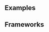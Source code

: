 <script setup>
  import ReactBeta from './react-beta.md';
  import Android from './android.md';
</script>

## Examples
<ThemeSwitcher />
<rangeslider-example />

## Frameworks

<tabs-content>
  <template #react-beta>
    <react-beta />
  </template>
  <template #android>
    <android />
  </template>
</tabs-content>
